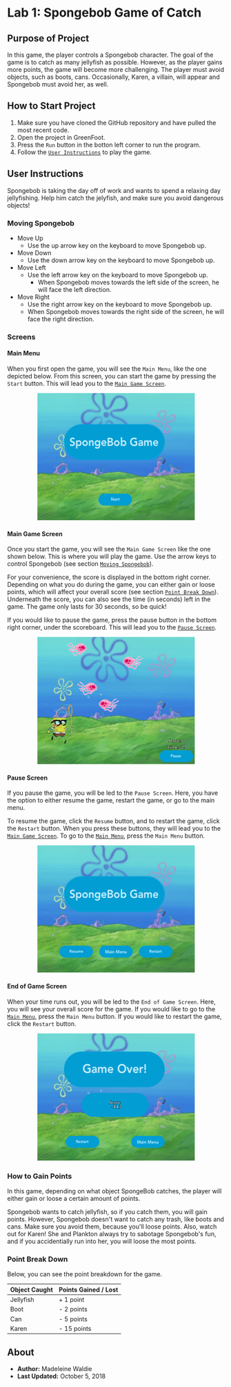# Lab 1: Spongebob Game of Catch

## Purpose of Project

In this game, the player controls a Spongebob character. The goal of the game is to catch as many jellyfish as possible. However, as the player gains more points, the game will become more challenging. The player must avoid objects, such as boots, cans. Occasionally, Karen, a villain, will appear and Spongebob must avoid her, as well.

## How to Start Project

  1. Make sure you have cloned the GitHub repository and have pulled the most recent code.
  2. Open the project in GreenFoot.
  3. Press the `Run` button in the botton left corner to run the program.
  4. Follow the [`User Instructions`](#UserInstructions) to play the game.

## User Instructions

Spongebob is taking the day off of work and wants to spend a relaxing day jellyfishing. Help him catch the jelyfish, and make sure you avoid dangerous objects!

### Moving Spongebob

* Move Up
  * Use the up arrow key on the keyboard to move Spongebob up.
* Move Down
  * Use the down arrow key on the keyboard to move Spongebob up.
* Move Left
  * Use the left arrow key on the keyboard to move Spongebob up.
    * When Spongebob moves towards the left side of the screen, he will face the left direction.
* Move Right
  * Use the right arrow key on the keyboard to move Spongebob up.
  * When Spongebob moves towards the right side of the screen, he will face the right direction.

### Screens

#### Main Menu

When you first open the game, you will see the `Main Menu`, like the one depicted below. From this screen, you can start the game by pressing the `Start` button. This will lead you to the [`Main Game Screen`](#Main-Game-Screen).

<p align="center">
  <img width="365" height="294" src="images/mainMenuImage.png">
</p>

#### Main Game Screen

Once you start the game, you will see the `Main Game Screen` like the one shown below. This is where you will play the game. Use the arrow keys to control Spongebob (see section [`Moving Spongebob`](#Moving-Spongebob)).

For your convenience, the score is displayed in the bottom right corner. Depending on what you do during the game, you can either gain or loose points, which will affect your overall score (see section [`Point Break Down`](#Point-Break-Down)). Underneath the score, you can also see the time (in seconds) left in the game. The game only lasts for 30 seconds, so be quick!

If you would like to pause the game, press the pause button in the bottom right corner, under the scoreboard. This will lead you to the [`Pause Screen`](#Pause-Screen).

<p align="center">
  <img width="365" height="294" src="images/mainGameImage.png">
</p>

#### Pause Screen

If you pause the game, you will be led to the `Pause Screen`. Here, you have the option to either resume the game, restart the game, or go to the main menu.

To resume the game, click the `Resume` button, and to restart the game, click the `Restart` button. When you press these buttons, they will lead you to the [`Main Game Screen`](#Main-Game-Screen). To go to the [`Main Menu`](#Main-Menu), press the `Main Menu` button.

<p align="center">
  <img width="365" height="294" src="images/pauseScreenImage.png">
</p>

#### End of Game Screen

When your time runs out, you will be led to the `End of Game Screen`. Here, you will see your overall score for the game. If you would like to go to the [`Main Menu`](#Main-Menu), press the `Main Menu` button. If you would like to restart the game, click the `Restart` button.

<p align="center">
  <img width="365" height="294" src="images/endGameImage.png">
</p>

### How to Gain Points

In this game, depending on what object SpongeBob catches, the player will either gain or loose a certain amount of points.

Spongebob wants to catch jellyfish, so if you catch them, you will gain points. However, Spongebob doesn't want to catch any trash, like boots and cans. Make sure you avoid them, because you'll loose points. Also, watch out for Karen! She and Plankton always try to sabotage Spongebob's fun, and if you accidentially run into her, you will loose the most points.

### Point Break Down

Below, you can see the point breakdown for the game.

| Object Caught | Points Gained / Lost |
|---------------|----------------------|
| Jellyfish     | + 1 point            |
| Boot          | - 2 points           |
| Can           | - 5 points           |
| Karen         | - 15 points          |

## About

* **Author:** Madeleine Waldie
* **Last Updated:** October 5, 2018
